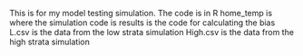This is for my model testing simulation.  The code is in R
home_temp is where the simulation code is
results is the code for calculating the bias
L.csv is the data from the low strata simulation
High.csv is the data from the high strata simulation
